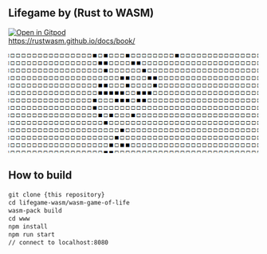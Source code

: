 ## Lifegame by (Rust to WASM)

[![Open in Gitpod](https://gitpod.io/button/open-in-gitpod.svg)](https://gitpod.io/#https://github.com/yukarinoki/lifegame-wasm)  
https://rustwasm.github.io/docs/book/  

![demo](https://github.com/yukarinoki/lifegame-wasm/blob/master/lifegame.gif)

## How to build

```
git clone {this repository}  
cd lifegame-wasm/wasm-game-of-life  
wasm-pack build  
cd www  
npm install  
npm run start  
// connect to localhost:8080   
```
